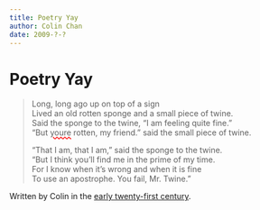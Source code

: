 ```yaml
---
title: Poetry Yay
author: Colin Chan
date: 2009-?-?
---
```


# Poetry Yay

> Long, long ago up on top of a sign\
> Lived an old rotten sponge and a small piece of twine.\
> Said the sponge to the twine, “I am feeling quite fine.”\
> “But <span style="text-decoration-line: underline; text-decoration-style: wavy; text-decoration-color: red">youre</span> rotten, my friend.” said the small piece of twine.
>
> “That I am, that I am,” said the sponge to the twine.\
> “But I think you’ll find me in the prime of my time.\
> For I know when it’s wrong and when it is fine\
> To use an apostrophe.  You fail, Mr. Twine.”

Written by Colin in the [early twenty-first century](/wiki/early-twenty-first-century/).
